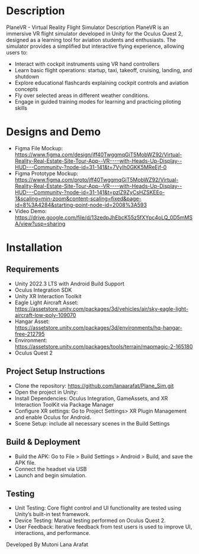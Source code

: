 # Description
PlaneVR - Virtual Reality Flight Simulator
Description
PlaneVR is an immersive VR flight simulator developed in Unity for the Oculus Quest 2, designed as a learning tool for aviation students and enthusiasts. The simulator provides a simplified but interactive flying experience, allowing users to:

- Interact with cockpit instruments using VR hand controllers
- Learn basic flight operations: startup, taxi, takeoff, cruising, landing, and shutdown
- Explore educational flashcards explaining cockpit controls and aviation concepts
- Fly over selected areas in different weather conditions.
- Engage in guided training modes for learning and practicing piloting skills

# Designs and Demo
- Figma File Mockup: https://www.figma.com/design/jff40TwggmqGiT5MobWZ92/Virtual-Reality-Real-Estate-Site-Tour-App--VR----with-Heads-Up-Display--HUD---Community-?node-id=31-141&t=7VyIh0GKK5MReEjf-0
- Figma Prototype Mockup: https://www.figma.com/proto/jff40TwggmqGiT5MobWZ92/Virtual-Reality-Real-Estate-Site-Tour-App--VR----with-Heads-Up-Display--HUD---Community-?node-id=31-141&t=pzlZ9ZyCsHZSKEEo-1&scaling=min-zoom&content-scaling=fixed&page-id=8%3A4284&starting-point-node-id=2008%3A593
- Video Demo: https://drive.google.com/file/d/13zedpJhEbcK55z5fXYpc4oLQ_0D5mMSA/view?usp=sharing

# Installation
## Requirements
- Unity 2022.3 LTS with Android Build Support
- Oculus Integration SDK
- Unity XR Interaction Toolkit
- Eagle Light Aircraft Asset: https://assetstore.unity.com/packages/3d/vehicles/air/sky-eagle-light-aircraft-low-poly-109070
- Hangar Asset: https://assetstore.unity.com/packages/3d/environments/hq-hangar-free-212795
- Environment: https://assetstore.unity.com/packages/tools/terrain/mapmagic-2-165180
- Oculus Quest 2
  
## Project Setup Instructions
- Clone the repository: https://github.com/lanaarafat/Plane_Sim.git
- Open the project in Unity:
- Install Dependencies: Oculus Integration, GameAssets, and XR Interaction ToolKit via Package Manager
- Configure XR settings: Go to Project Settings> XR Plugin Management and enable Oculus for Android.
- Scene Setup: include all necessary scenes in the Build Settings

## Build & Deployment
- Build the APK: Go to File > Build Settings > Android > Build, and save the APK file.
- Connect the headset via USB
- Launch and begin simulation.

## Testing
- Unit Testing: Core flight control and UI functionality are tested using Unity’s built-in test framework.
- Device Testing: Manual testing performed on Oculus Quest 2.
- User Feedback: Iterative feedback from test users is used to improve UI, interactions, and performance.


Developed By
Mutoni Lana Arafat
